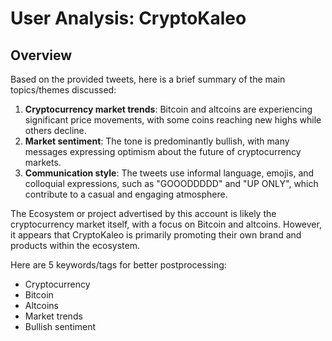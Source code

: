 # User Analysis: CryptoKaleo

## Overview

Based on the provided tweets, here is a brief summary of the main topics/themes discussed:

1. **Cryptocurrency market trends**: Bitcoin and altcoins are experiencing significant price movements, with some coins reaching new highs while others decline.
2. **Market sentiment**: The tone is predominantly bullish, with many messages expressing optimism about the future of cryptocurrency markets.
3. **Communication style**: The tweets use informal language, emojis, and colloquial expressions, such as "GOOODDDDD" and "UP ONLY", which contribute to a casual and engaging atmosphere.

The Ecosystem or project advertised by this account is likely the cryptocurrency market itself, with a focus on Bitcoin and altcoins. However, it appears that CryptoKaleo is primarily promoting their own brand and products within the ecosystem.

Here are 5 keywords/tags for better postprocessing:

* Cryptocurrency
* Bitcoin
* Altcoins
* Market trends
* Bullish sentiment